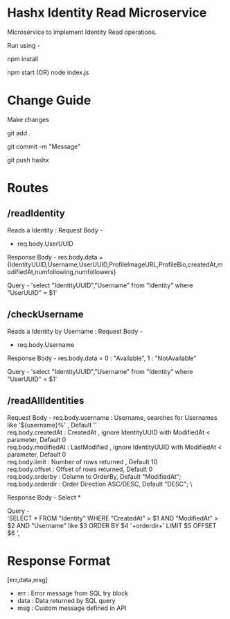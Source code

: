 # Hashx Identity Read Microservice
Microservice to implement Identity Read operations.

Run using -

npm install

npm start (OR) node index.js

# Change Guide
Make changes

git add .

git commit -m "Message"

git push hashx 

# Routes

## /readIdentity

Reads a Identity : 
Request Body - 
 - req.body.UserUUID

 
 Response Body -
 res.body.data  = {IdentityUUID,Username,UserUUID,ProfileImageURL,ProfileBio,createdAt,modifiedAt,numfollowing,numfollowers}

Query - 
'select "IdentityUUID","Username" from "Identity" where "UserUUID" = $1' 



## /checkUsername

Reads a Identity by Username : 
Request Body - 
 - req.body.Username

 
 Response Body -
 res.body.data  = 0 : "Available", 1 : "NotAvailable"

Query -
'select "IdentityUUID","Username" from "Identity" where "UserUUID" = $1' 

## /readAllIdentities

Request Body -
    req.body.username : Username, searches for Usernames like '${username}%' , Default '' \
    req.body.createdAt :  CreatedAt , ignore IdentityUUID with ModifiedAt < parameter, Default 0 \
    req.body.modifiedAt :  LastModified , ignore IdentityUUID with ModifiedAt < parameter, Default 0 \
    req.body.limit : Number of rows returned , Default 10 \
    req.body.offset : Offset of rows returned, Default 0 \
    req.body.orderby : Column to OrderBy, Default "ModifiedAt"; \
    req.body.orderdir : Order Direction ASC/DESC, Default "DESC"; \

 Response Body - 
 Select *

Query - \
'SELECT * FROM "Identity" WHERE "CreatedAt" > $1 AND "ModifiedAt" > $2 AND "Username" like $3 ORDER BY $4 '+orderdir+' LIMIT $5 OFFSET $6 ',


# Response Format

[err,data,msg]

 - err : Error message from SQL try block
 - data : Data returned by SQL query
 - msg : Custom message defined in API
